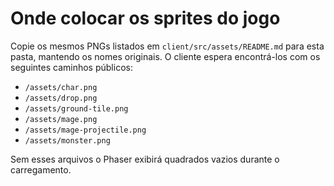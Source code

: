 # Onde colocar os sprites do jogo

Copie os mesmos PNGs listados em `client/src/assets/README.md` para esta pasta, mantendo os nomes originais. O cliente espera encontrá-los com os seguintes caminhos públicos:

- `/assets/char.png`
- `/assets/drop.png`
- `/assets/ground-tile.png`
- `/assets/mage.png`
- `/assets/mage-projectile.png`
- `/assets/monster.png`

Sem esses arquivos o Phaser exibirá quadrados vazios durante o carregamento.
